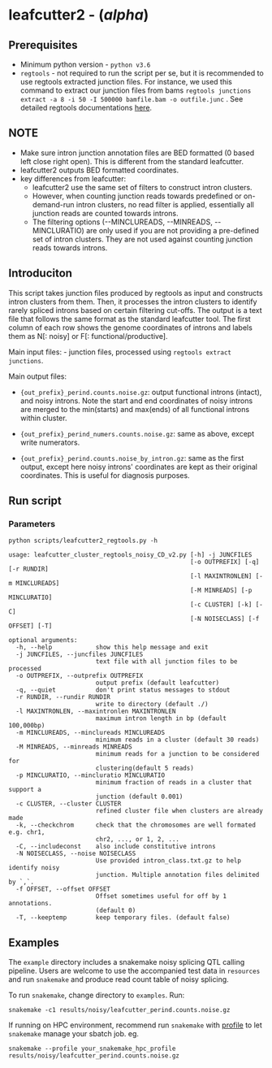 # leafcutter2 - (*alpha*)

## Prerequisites

- Minimum python version - `python v3.6`
- `regtools` - not required to run the script per se, but it is recommended to use regtools extracted junction files. For instance, we used this command to extract our junction files from bams `regtools junctions extract -a 8 -i 50 -I 500000 bamfile.bam -o outfile.junc` . See detailed regtools documentations [here](https://regtools.readthedocs.io/en/latest/commands/junctions-extract/).

## NOTE

- Make sure intron junction annotation files are BED formatted (0 based left close right open). This is different from the standard leafcutter.
- leafcutter2 outputs BED formatted coordinates.
- key differences from leafcutter:
    - leafcutter2 use the same set of filters to construct intron clusters.
    - However, when counting junction reads towards predefined or on-demand-run intron clusters, no read filter is applied, essentially all junction reads are counted towards introns.
    - The filtering options (--MINCLUREADS, --MINREADS, --MINCLURATIO) are only used if you are not providing a pre-defined set of intron clusters. They are not used against counting junction reads towards introns.

## Introduciton

This script takes junction files produced by regtools as input and constructs intron clusters from them. Then, it processes the intron clusters to identify rarely spliced introns based on certain filtering cut-offs. The output is a text file that follows the same format as the standard leafcutter tool. The first column of each row shows the genome coordinates of introns and labels them as N[: noisy] or F[: functional/productive].


Main input files:
    - junction files, processed using `regtools extract junctions`. 


Main output files:

- `{out_prefix}_perind.counts.noise.gz`: output functional introns (intact), and  noisy introns. Note the start and end coordinates of noisy introns are merged to the min(starts) and max(ends) of all functional introns within cluster.

- `{out_prefix}_perind_numers.counts.noise.gz`: same as above, except write numerators.

- `{out_prefix}_perind.counts.noise_by_intron.gz`: same as the first output, except here noisy introns' coordinates are kept as their original coordinates. This is useful for diagnosis purposes. 




## Run script


### Parameters

```
python scripts/leafcutter2_regtools.py -h

usage: leafcutter_cluster_regtools_noisy_CD_v2.py [-h] -j JUNCFILES 
                                                  [-o OUTPREFIX] [-q] [-r RUNDIR]
                                                  [-l MAXINTRONLEN] [-m MINCLUREADS]
                                                  [-M MINREADS] [-p MINCLURATIO]
                                                  [-c CLUSTER] [-k] [-C]
                                                  [-N NOISECLASS] [-f OFFSET] [-T]

optional arguments:
  -h, --help            show this help message and exit
  -j JUNCFILES, --juncfiles JUNCFILES
                        text file with all junction files to be processed
  -o OUTPREFIX, --outprefix OUTPREFIX
                        output prefix (default leafcutter)
  -q, --quiet           don't print status messages to stdout
  -r RUNDIR, --rundir RUNDIR
                        write to directory (default ./)
  -l MAXINTRONLEN, --maxintronlen MAXINTRONLEN
                        maximum intron length in bp (default 100,000bp)
  -m MINCLUREADS, --minclureads MINCLUREADS
                        minimum reads in a cluster (default 30 reads)
  -M MINREADS, --minreads MINREADS
                        minimum reads for a junction to be considered for
                        clustering(default 5 reads)
  -p MINCLURATIO, --mincluratio MINCLURATIO
                        minimum fraction of reads in a cluster that support a
                        junction (default 0.001)
  -c CLUSTER, --cluster CLUSTER
                        refined cluster file when clusters are already made
  -k, --checkchrom      check that the chromosomes are well formated e.g. chr1,
                        chr2, ..., or 1, 2, ...
  -C, --includeconst    also include constitutive introns
  -N NOISECLASS, --noise NOISECLASS
                        Use provided intron_class.txt.gz to help identify noisy
                        junction. Multiple annotation files delimited by `,`.
  -f OFFSET, --offset OFFSET
                        Offset sometimes useful for off by 1 annotations.
                        (default 0)
  -T, --keeptemp        keep temporary files. (default false)

```

## Examples

The `example` directory includes a snakemake noisy splicing QTL calling pipeline. Users are welcome to use the accompanied test data in `resources` and run `snakemake` and produce read count table of noisy splicing. 

To run `snakemake`, change directory to `examples`. Run: 

```
snakemake -c1 results/noisy/leafcutter_perind.counts.noise.gz

```

If running on HPC environment, recommend run `snakemake` with [profile](https://snakemake.readthedocs.io/en/stable/executing/cli.html#profiles) to let `snakemake` manage your sbatch job. eg. 

```
snakemake --profile your_snakemake_hpc_profile results/noisy/leafcutter_perind.counts.noise.gz

```

